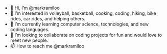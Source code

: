 - 👋 Hi, I’m @markramiloo
- 👀 I’m interested in volleyball, basketball, cooking, coding, hiking, bike rides, car rides, and helping others.
- 🌱 I’m currently learning computer science, technologies, and new coding languages.
- 💞️ I’m looking to collaborate on coding projects for fun and would love to meet new people.
- 📫 How to reach me @markramiloo

<!---
markramiloo/markramiloo is a ✨ special ✨ repository because its `README.md` (this file) appears on your GitHub profile.
You can click the Preview link to take a look at your changes.
--->
